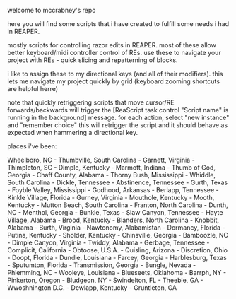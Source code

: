 welcome to mccrabney's repo

here you will find some scripts that i have created to fulfill some needs i had in REAPER.

mostly scripts for controlling razor edits in REAPER. most of these allow better keyboard/midi controller control of REs. use these to navigate your project with REs - quick slicing and repatterning of blocks.

i like to assign these to my directional keys (and all of their modifiers). this lets me navigate my project quickly by grid (keyboard zooming shortcuts are helpful herre)

note that quickly retriggering scripts that move cursor/RE forwards/backwards will trigger the [ReaScript task control "Script name" is running in the background] message.
for each action, select "new instance" and "remember choice" 
this will retrigger the script and it should behave as expected when hammering a directional key.















places i've been:

Wheelboro, NC - Thumbville, South Carolina - Garnett, Virginia - Thimpleton, SC - Dimple, Kentucky - Marmott, Indiana - Thumb of God, Georgia - Chaff County, Alabama - Thorny Bush, Mississippi - Whiddle, South Carolina - Dickle, Tennessee - Abstinence, Tennessee - Gurth, Texas - Foyble Valley, Mississippi - Godhood, Arkansas - Berlapp, Tennessee - Kinkle Village, Florida - Gurney, Virginia - Mouthole, Kentucky - Mooth, Kentucky - Mutton Beach, South Carolina - Franton, North Carolina - Dunth, NC - Menthol, Georgia - Bunkle, Texas - Slaw Canyon, Tennessee - Hayte Village, Alabama - Brood, Kentucky - Blanders, North Carolina - Knobbit, Alabama - Burth, Virginia - Nawtonomy, Alabamistan - Dormancy, Florida - Putina, Kentucky - Sholder, Kentucky - Chinsville, Georgia - Bamboozle, NC - Dimple Canyon, Virginia - Twiddy, Alabama - Gerbage, Tennessee - Complicit, California - Obtoose, U.S.A. - Quisling, Arizona - Discretion, Ohio - Doopt, Florida - Dundle, Louisiana - Farcey, Georgia - Harblesburg, Texas - Sputumton, Florida - Transmission, Georgia - Bungle, Nevada - Phlemming, NC - Wooleye, Louisiana - Blueseets, Oklahoma - Barrph, NY - Pinkerton, Oregon - Bludgeon, NY - Swindelton, FL - Theeble, GA - Wwoshnington D.C. - Dewlapp, Kentucky - Gruntleton, GA

